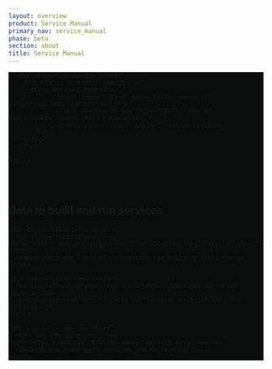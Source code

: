```yaml
---
layout: overview
product: Service Manual
primary_nav: service_manual
phase: beta
section: about
title: Service Manual
---
```


<div class="product-style" style="padding-bottom: 0px; background: #0B0C0C;">
  <div id="content" style="padding-bottom: 36px;">
    <div class="grid-row">

      <div class="column-two-thirds">
        <div class="in-manual-search-blue">
          <form action="/search">
                 <input type="hidden" name="filter_manual[]" value="/guidance/content-design">
                 <input id="search-box" type="text" name="q" placeholder="Search Service Manual">
                 <button type="submit" style="">search</button>
          </form>
        </div>
      </div>

    </div>
  </div>
</div>

<main id="content" role="main">


<!-- Top: Publish and use government data -->

<div class="grid-row" id="data">
  <div class="column-two-thirds">
    <h2 class="heading-medium">Data to build and run services</h2>
  </div>
</div>

<div class="grid-row">

    <div class="column-one-third">
      <h4 class="heading-small"><a href="https://www.gov.uk/government/publications/registers/registers">Registers</a></h4>
      <p>Registers are lists of information for building services</p>
    </div>

    <div class="column-one-third">
      <h4 class="heading-small"><a href="https://data.gov.uk/">Find data</a></h4>
      <p>Use government data to carry out research or build APIs and services</p>
    </div>

    <div class="column-one-third">
      <h4 class="heading-small"><a href="https://www.gov.uk/performance">Service data</a></h4>
      <p>Check how government services are performing</p>
    </div>

</div>

<!-- Bottom: Publish and use government data -->

</main>